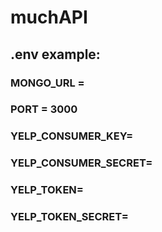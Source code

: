 # muchAPI

## .env example:

### MONGO_URL =
### PORT = 3000
### YELP_CONSUMER_KEY=
### YELP_CONSUMER_SECRET=
### YELP_TOKEN=
### YELP_TOKEN_SECRET=
